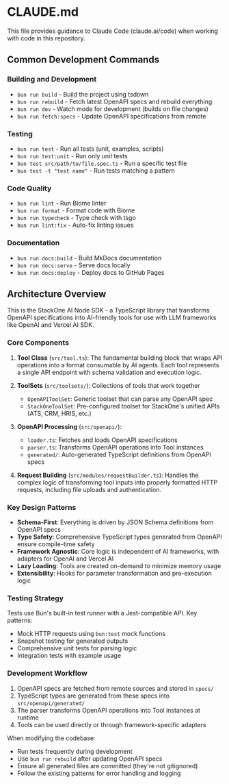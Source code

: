 # CLAUDE.md

This file provides guidance to Claude Code (claude.ai/code) when working with code in this repository.

## Common Development Commands

### Building and Development
- `bun run build` - Build the project using tsdown
- `bun run rebuild` - Fetch latest OpenAPI specs and rebuild everything
- `bun run dev` - Watch mode for development (builds on file changes)
- `bun run fetch:specs` - Update OpenAPI specifications from remote

### Testing
- `bun run test` - Run all tests (unit, examples, scripts)
- `bun run test:unit` - Run only unit tests
- `bun test src/path/to/file.spec.ts` - Run a specific test file
- `bun test -t "test name"` - Run tests matching a pattern

### Code Quality
- `bun run lint` - Run Biome linter
- `bun run format` - Format code with Biome
- `bun run typecheck` - Type check with tsgo
- `bun run lint:fix` - Auto-fix linting issues

### Documentation
- `bun run docs:build` - Build MkDocs documentation
- `bun run docs:serve` - Serve docs locally
- `bun run docs:deploy` - Deploy docs to GitHub Pages

## Architecture Overview

This is the StackOne AI Node SDK - a TypeScript library that transforms OpenAPI specifications into AI-friendly tools for use with LLM frameworks like OpenAI and Vercel AI SDK.

### Core Components

1. **Tool Class** (`src/tool.ts`): The fundamental building block that wraps API operations into a format consumable by AI agents. Each tool represents a single API endpoint with schema validation and execution logic.

2. **ToolSets** (`src/toolsets/`): Collections of tools that work together
   - `OpenAPIToolSet`: Generic toolset that can parse any OpenAPI spec
   - `StackOneToolSet`: Pre-configured toolset for StackOne's unified APIs (ATS, CRM, HRIS, etc.)

3. **OpenAPI Processing** (`src/openapi/`):
   - `loader.ts`: Fetches and loads OpenAPI specifications
   - `parser.ts`: Transforms OpenAPI operations into Tool instances
   - `generated/`: Auto-generated TypeScript definitions from OpenAPI specs

4. **Request Building** (`src/modules/requestBuilder.ts`): Handles the complex logic of transforming tool inputs into properly formatted HTTP requests, including file uploads and authentication.

### Key Design Patterns

- **Schema-First**: Everything is driven by JSON Schema definitions from OpenAPI specs
- **Type Safety**: Comprehensive TypeScript types generated from OpenAPI ensure compile-time safety
- **Framework Agnostic**: Core logic is independent of AI frameworks, with adapters for OpenAI and Vercel AI
- **Lazy Loading**: Tools are created on-demand to minimize memory usage
- **Extensibility**: Hooks for parameter transformation and pre-execution logic

### Testing Strategy

Tests use Bun's built-in test runner with a Jest-compatible API. Key patterns:
- Mock HTTP requests using `bun:test` mock functions
- Snapshot testing for generated outputs
- Comprehensive unit tests for parsing logic
- Integration tests with example usage

### Development Workflow

1. OpenAPI specs are fetched from remote sources and stored in `specs/`
2. TypeScript types are generated from these specs into `src/openapi/generated/`
3. The parser transforms OpenAPI operations into Tool instances at runtime
4. Tools can be used directly or through framework-specific adapters

When modifying the codebase:
- Run tests frequently during development
- Use `bun run rebuild` after updating OpenAPI specs
- Ensure all generated files are committed (they're not gitignored)
- Follow the existing patterns for error handling and logging